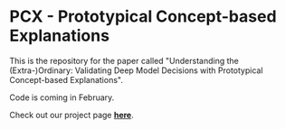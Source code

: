 # PCX - Prototypical Concept-based Explanations
This is the repository for the paper called "Understanding the (Extra-)Ordinary: Validating Deep Model Decisions with Prototypical Concept-based Explanations".

Code is coming in February.

Check out our project page [**here**]([https://link-url-here.org](https://maxdreyer.github.io/pcx/)https://maxdreyer.github.io/pcx/).
